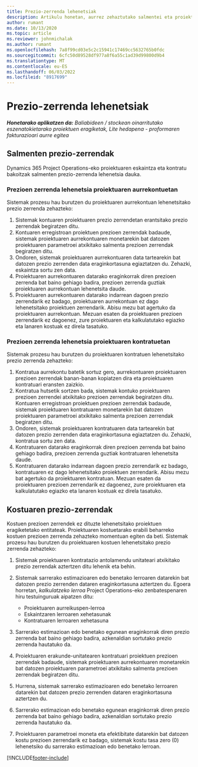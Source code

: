 ```yaml
---
title: Prezio-zerrenda lehenetsiak
description: Artikulu honetan, aurrez zehaztutako salmentei eta proiektu-eragiketetako kostu-prezioen zerrendei buruzko informazioa ematen da.
author: rumant
ms.date: 10/13/2020
ms.topic: article
ms.reviewer: johnmichalak
ms.author: rumant
ms.openlocfilehash: 7a8f99cd03e5c2c15941c17469cc5632765b0fdc
ms.sourcegitcommit: 6cfc50d89528df977a8f6a55c1ad39d99800d9b4
ms.translationtype: MT
ms.contentlocale: eu-ES
ms.lasthandoff: 06/03/2022
ms.locfileid: "8917699"
---
```

# <a name="default-price-lists"></a>Prezio-zerrenda lehenetsiak

_**Honetarako aplikatzen da:** Baliabideen / stockean oinarritutako eszenatokietarako proiektuen eragiketak, Lite hedapena - proformaren fakturazioari aurre egitea_

## <a name="sales-price-lists"></a>Salmenten prezio-zerrendak

Dynamics 365 Project Operations-eko proiektuaren eskaintza eta kontratu bakoitzak salmenten prezio-zerrenda lehenetsia dauka. 

### <a name="price-list-default-on-project-quotes"></a>Prezioen zerrenda lehenetsia proiektuaren aurrekontuetan
Sistemak prozesu hau burutzen du proiektuaren aurrekontuan lehenetsitako prezio zerrenda zehazteko:

1. Sistemak kontuaren proiektuaren prezio zerrendetan erantsitako prezio zerrendak begiratzen ditu. 
2. Kontuaren erregistroan proiektuen prezioen zerrendak badaude, sistemak proiektuaren aurrekontuaren monetarekin bat datozen proiektuaren parametroei atxikitako salmenta prezioen zerrendak begiratzen ditu.
3. Ondoren, sistemak proiektuaren aurrekontuaren data tartearekin bat datozen prezio zerrenden data eraginkortasuna egiaztatzen du. Zehazki, eskaintza sortu zen data.
4. Proiektuaren aurrekontuaren datarako eraginkorrak diren prezioen zerrenda bat baino gehiago badira, prezioen zerrenda guztiak proiektuaren aurrekontuan lehenetsita daude.
5. Proiektuaren aurrekontuaren datarako indarrean dagoen prezio zerrendarik ez badago, proiektuaren aurrekontuan ez dago lehenetsitako proiektuen zerrendarik. Abisu mezu bat agertuko da proiektuaren aurrekontuan. Mezuan esaten da proiektuaren prezioen zerrendarik ez dagoenez, zure proiektuaren eta kalkulatutako egiazko eta lanaren kostuak ez direla tasatuko.

### <a name="price-list-default-on-project-contracts"></a>Prezioen zerrenda lehenetsia proiektuaren kontratuetan 
Sistemak prozesu hau burutzen du proiektuaren kontratuen lehenetsitako prezio zerrenda zehazteko:

1. Kontratua aurrekontu batetik sortuz gero, aurrekontuaren proiektuaren prezioen zerrendak banan-banan kopiatzen dira eta proiektuaren kontratuari eransten zaizkio.
2. Kontratua hutsetik sortzen bada, sistemak kontuko proiektuaren prezioen zerrendei atxikitako prezioen zerrendak begiratzen ditu. Kontuaren erregistroan proiektuen prezioen zerrendak badaude, sistemak proiektuaren kontratuaren monetarekin bat datozen proiektuaren parametroei atxikitako salmenta prezioen zerrendak begiratzen ditu.
4. Ondoren, sistemak proiektuaren kontratuaren data tartearekin bat datozen prezio zerrenden data eraginkortasuna egiaztatzen du. Zehazki, kontratua sortu zen data.
5. Kontratuaren datarako eraginkorrak diren prezioen zerrenda bat baino gehiago badira, prezioen zerrenda guztiak kontratuaren lehenetsita daude.
6. Kontratuaren datarako indarrean dagoen prezio zerrendarik ez badago, kontratuaren ez dago lehenetsitako proiektuen zerrendarik. Abisu mezu bat agertuko da proiektuaren kontratuan. Mezuan esaten da proiektuaren prezioen zerrendarik ez dagoenez, zure proiektuaren eta kalkulatutako egiazko eta lanaren kostuak ez direla tasatuko.

## <a name="cost-price-lists"></a>Kostuaren prezio-zerrendak

Kostuen prezioen zerrendek ez dituzte lehenetsitako proiektuen eragiketetako entitateak. Proiektuaren kostuetarako erabili beharreko kostuen prezioen zerrenda zehazteko momentuan egiten da beti. Sistemak prozesu hau burutzen du proiektuaren kostuen lehenetsitako prezio zerrenda zehazteko:

1. Sistemak proiektuaren kontratazio antolamendu unitateari atxikitako prezio zerrendak aztertzen ditu lehenik eta behin.
2. Sistemak sarrerako estimazioaren edo benetako lerroaren datarekin bat datozen prezio zerrenden dataren eraginkortasuna aztertzen du. Egoera horretan, *kalkulatzeko lerroa* Project Operations-eko zenbatespenaren hiru testuinguruak aipatzen ditu:

    - Proiektuaren aurreikuspen-lerroa
    - Eskaintzaren lerroaren xehetasunak
    - Kontratuaren lerroaren xehetasuna
  
3. Sarrerako estimazioan edo benetako egunean eraginkorrak diren prezio zerrenda bat baino gehiago badira, azkenaldian sortutako prezio zerrenda hautatuko da.
4. Proiektuaren erakunde-unitatearen kontratuari proiektuen prezioen zerrendak badaude, sistemak proiektuaren aurrekontuaren monetarekin bat datozen proiektuaren parametroei atxikitako salmenta prezioen zerrendak begiratzen ditu.
5. Hurrena, sistemak sarrerako estimazioaren edo benetako lerroaren datarekin bat datozen prezio zerrenden dataren eraginkortasuna aztertzen du. 
6. Sarrerako estimazioan edo benetako egunean eraginkorrak diren prezio zerrenda bat baino gehiago badira, azkenaldian sortutako prezio zerrenda hautatuko da.
7. Proiektuaren parametroei moneta eta efektibitate datarekin bat datozen kostu prezioen zerrendarik ez badago, sistemak kostu tasa zero (0) lehenetsiko du sarrerako estimazioan edo benetako lerroan.


[!INCLUDE[footer-include](../includes/footer-banner.md)]